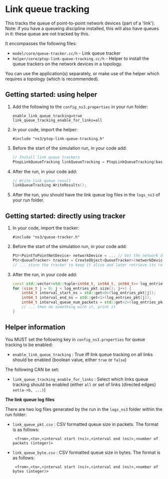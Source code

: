# Link queue tracking

This tracks the queue of point-to-point network devices (part of a 'link').
Note: if you have a queueing discipline installed, this will
also have queues in it: these queue are not tracked by this.

It encompasses the following files:

* `model/core/queue-tracker.cc/h` - 
  Link queue tracker
* `helper/core/ptop-link-queue-tracking.cc/h` - 
  Helper to install the queue trackers on the network devices in a topology.

You can use the application(s) separately, or make use of the helper 
which requires a topology (which is recommended).


## Getting started: using helper

1. Add the following to the `config_ns3.properties` in your run folder:

   ```
   enable_link_queue_tracking=true
   link_queue_tracking_enable_for_links=all
   ```

2. In your code, import the helper:

   ```
   #include "ns3/ptop-link-queue-tracking.h"
   ```
   
3. Before the start of the simulation run, in your code add:

   ```c++
   // Install link queue trackers
   PtopLinkQueueTracking linkQueueTracking = PtopLinkQueueTracking(basicSimulation, topology);
   ```

4. After the run, in your code add:

   ```c++
   // Write link queue result
   linkQueueTracking.WriteResults();
   ```
   
5. After the run, you should have the link queue log files in the `logs_ns3` of your run folder.


## Getting started: directly using tracker

1. In your code, import the tracker:

   ```
   #include "ns3/queue-tracker.h"
   ```
   
2. Before the start of the simulation run, in your code add:

   ```c++
   Ptr<PointToPointNetDevice> networkDevice = ... // Get the network device from somewhere
   Ptr<QueueTracker> tracker = CreateObject<QueueTracker>(networkDevice->GetQueue());
   // ... store the tracker to keep it alive and later retrieve its results
   ```

3. After the run, in your code add:

   ```c++
   const std::vector<std::tuple<int64_t, int64_t, int64_t>> log_entries_pkt = tracker->GetIntervalsNumPackets();
   for (size_t j = 0; j < log_entries_pkt.size(); j++) {
       int64_t interval_start_ns = std::get<0>(log_entries_pkt[j]);
       int64_t interval_end_ns = std::get<1>(log_entries_pkt[j]);
       int64_t interval_queue_num_packets = std::get<2>(log_entries_pkt[j]);
       // ... then do something with it, print it
   }
   ```


## Helper information

You MUST set the following key in `config_ns3.properties` for queue tracking to be enabled:

* `enable_link_queue_tracking` : 
  True iff link queue tracking on all links should be enabled (boolean value, either `true` or `false`)

The following CAN be set:

* `link_queue_tracking_enable_for_links` : 
  Select which links queue tracking should be enabled (either `all` or set of links (directed edges) `set(a->b, ...)`)


**The link queue log files**

There are two log files generated by the run in the `logs_ns3` folder within the run folder:

* `link_queue_pkt.csv` : CSV formatted queue size in packets. The format is as follows:

  ```
   <from>,<to>,<interval start (ns)>,<interval end (ns)>,<number of packets (integer)>
  ```

* `link_queue_byte.csv` : CSV formatted queue size in bytes. The format is as follows:

  ```
   <from>,<to>,<interval start (ns)>,<interval end (ns)>,<number of bytes (integer)>
  ```
